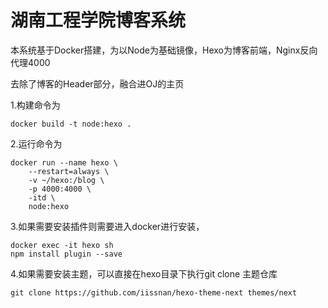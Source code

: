 
# 湖南工程学院博客系统

本系统基于Docker搭建，为以Node为基础镜像，Hexo为博客前端，Nginx反向代理4000

去除了博客的Header部分，融合进OJ的主页


1.构建命令为
```shell
docker build -t node:hexo .
```


2.运行命令为
```shell
docker run --name hexo \ 
    --restart=always \
    -v ~/hexo:/blog \
    -p 4000:4000 \
    -itd \
    node:hexo
```

3.如果需要安装插件则需要进入docker进行安装，

```shell
docker exec -it hexo sh
npm install plugin --save
```

4.如果需要安装主题，可以直接在hexo目录下执行git clone 主题仓库

```shell
git clone https://github.com/iissnan/hexo-theme-next themes/next
```
